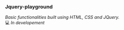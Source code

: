 ### Jquery-playground
_Basic functionalities built using HTML, CSS and JQuery._ <br>
:computer: _In developement_ 
